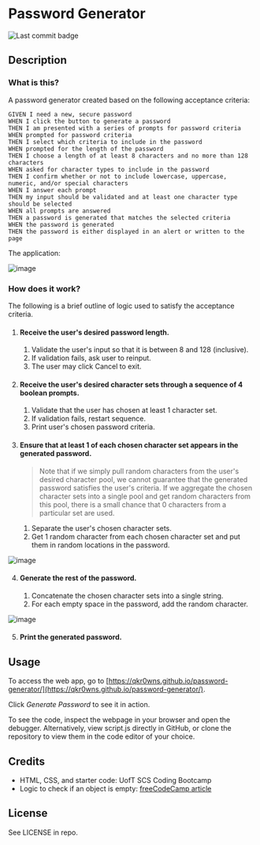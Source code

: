# Password Generator
![Last commit badge](https://img.shields.io/github/last-commit/qkr0wns/password-generator)

## Description
### What is this?
A password generator created based on the following acceptance criteria:
```
GIVEN I need a new, secure password
WHEN I click the button to generate a password
THEN I am presented with a series of prompts for password criteria
WHEN prompted for password criteria
THEN I select which criteria to include in the password
WHEN prompted for the length of the password
THEN I choose a length of at least 8 characters and no more than 128 characters
WHEN asked for character types to include in the password
THEN I confirm whether or not to include lowercase, uppercase, numeric, and/or special characters
WHEN I answer each prompt
THEN my input should be validated and at least one character type should be selected
WHEN all prompts are answered
THEN a password is generated that matches the selected criteria
WHEN the password is generated
THEN the password is either displayed in an alert or written to the page
```

The application:

![image](https://user-images.githubusercontent.com/115042610/227355681-012eb4d6-0c37-4bd8-bf2d-5463df94980d.png)


### How does it work?
The following is a brief outline of logic used to satisfy the acceptance criteria.
1. #### Receive the user's desired password length.
   1. Validate the user's input so that it is between 8 and 128 (inclusive).
   2. If validation fails, ask user to reinput.
   3. The user may click Cancel to exit.
2. #### Receive the user's desired character sets through a sequence of 4 boolean prompts.
   1. Validate that the user has chosen at least 1 character set.
   2. If validation fails, restart sequence.
   3. Print user's chosen password criteria.
3. #### Ensure that at least 1 of each chosen character set appears in the generated password.
   > Note that if we simply pull random characters from the user's desired character pool, we cannot guarantee that the generated password satisfies the user's criteria. If we aggregate the chosen character sets into a single pool and get random characters from this pool, there is a small chance that 0 characters from a particular set are used.   
   1. Separate the user's chosen character sets.
   2. Get 1 random character from each chosen character set and put them in random locations in the password.
   
![image](https://user-images.githubusercontent.com/115042610/227349459-ef65be54-3252-4519-86e4-f579135ab847.png)

   
4. #### Generate the rest of the password.
   1. Concatenate the chosen character sets into a single string.
   2. For each empty space in the password, add the random character.
   
![image](https://user-images.githubusercontent.com/115042610/227349837-ce524cda-9b7c-4ce9-9158-84eaf32543d1.png)

5. #### Print the generated password.
   
        



## Usage
To access the web app, go to [https://qkr0wns.github.io/password-generator/](https://qkr0wns.github.io/password-generator/).

Click *Generate Password* to see it in action.

To see the code, inspect the webpage in your browser and open the debugger. Alternatively, view script.js directly in GitHub, or clone the repository to view them in the code editor of your choice.


## Credits
- HTML, CSS, and starter code: UofT SCS Coding Bootcamp
- Logic to check if an object is empty: [freeCodeCamp article](https://www.freecodecamp.org/news/check-if-an-object-is-empty-in-javascript/)

## License
See LICENSE in repo.
